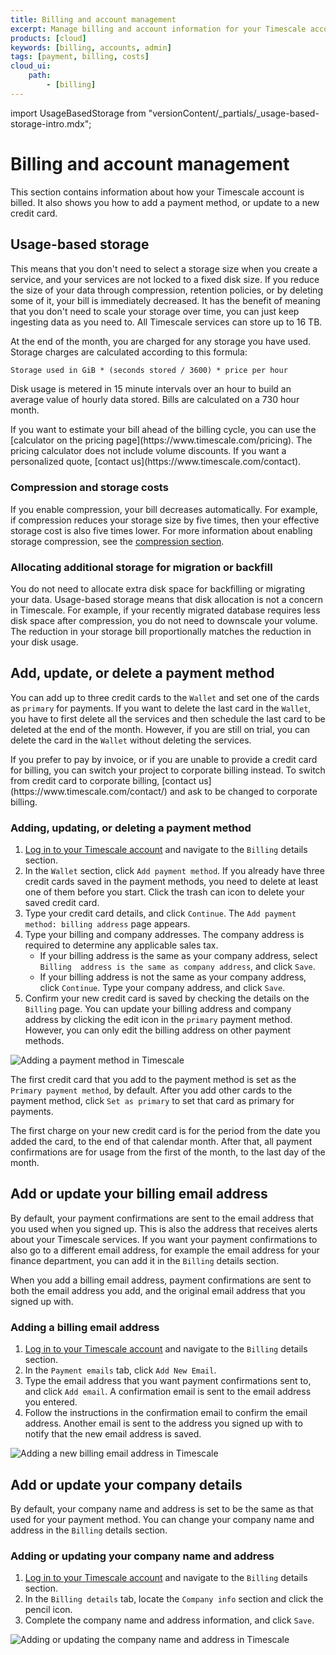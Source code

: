 ```yaml
---
title: Billing and account management
excerpt: Manage billing and account information for your Timescale account
products: [cloud]
keywords: [billing, accounts, admin]
tags: [payment, billing, costs]
cloud_ui:
    path:
        - [billing]
---
```


import UsageBasedStorage from "versionContent/_partials/_usage-based-storage-intro.mdx";

# Billing and account management

This section contains information about how your Timescale account is billed.
It also shows you how to add a payment method, or update to a new credit card.

## Usage-based storage

<UsageBasedStorage />

This means that you don't need to select a storage size when you create a
service, and your services are not locked to a fixed disk size. If you reduce
the size of your data through compression, retention policies, or by deleting
some of it, your bill is immediately decreased. It has the benefit of meaning
that you don't need to scale your storage over time, you can just keep ingesting
data as you need to. All Timescale services can store up to 16&nbsp;TB.

At the end of the month, you are charged for any storage you have used. Storage
charges are calculated according to this formula:

```txt
Storage used in GiB * (seconds stored / 3600) * price per hour
```

Disk usage is metered in 15 minute intervals over an hour to build an average
value of hourly data stored. Bills are calculated on a 730 hour month.

<Highlight type="note">
If you want to estimate your bill ahead of the billing cycle, you can use the
[calculator on the pricing page](https://www.timescale.com/pricing).
The pricing calculator does not include volume discounts. If you want a
personalized quote, [contact us](https://www.timescale.com/contact).
</Highlight>

### Compression and storage costs

If you enable compression, your bill decreases automatically. For example, if
compression reduces your storage size by five times, then your effective storage
cost is also five times lower. For more information about enabling storage
compression, see the [compression section][compression].

### Allocating additional storage for migration or backfill

You do not need to allocate extra disk space for backfilling or migrating your
data. Usage-based storage means that disk allocation is not a concern in
Timescale. For example, if your recently migrated database requires less disk
space after compression, you do not need to downscale your volume. The reduction
in your storage bill proportionally matches the reduction in your disk usage.

## Add, update, or delete a payment method

You can add up to three credit cards to the `Wallet` and set one of the cards as
`primary` for payments. If you want to delete the last card in the `Wallet`, you
have to first delete all the services and then schedule the last card to be
deleted at the end of the month. However, if you are still on trial, you can
delete the card in the `Wallet` without deleting the services.

<Highlight type="important">
If you prefer to pay by invoice, or if you are unable to provide a credit card
for billing, you can switch your project to corporate billing instead. To switch
from credit card to corporate billing, [contact us](https://www.timescale.com/contact/) and ask to be
changed to corporate billing.
</Highlight>

<Procedure>

### Adding, updating, or deleting a payment method

1.  [Log in to your Timescale account][cloud-login] and navigate to
    the `Billing` details section.
1.  In the `Wallet` section, click `Add payment method`. If you already have
    three credit cards saved in the payment methods, you need to delete at least
    one of them before you start. Click the trash can icon to delete your saved
    credit card.
1.  Type your credit card details, and click `Continue`.
    The `Add payment method: billing address` page appears.
1.  Type your billing and company addresses. The company address is
    required to determine any applicable sales tax.
    *   If your billing address is the same as your company address, select
      `Billing  address is the same as company address`, and click `Save`.
    *   If your billing address is not the same as your company address, click
      `Continue`. Type your company address, and click `Save`.
1.  Confirm your new credit card is saved by checking the details on the
    `Billing` page.
    You can update your billing address and company address by clicking the edit
    icon in the `primary` payment method. However, you can only edit the billing
    address on other payment methods.

<img class="main-content__illustration" src="https://s3.amazonaws.com/assets.timescale.com/docs/images/tsc-add-creditcard.png" alt="Adding a payment method in Timescale"/>

</Procedure>

The first credit card that you add to the payment method is set as the `Primary
payment method`, by default. After you add other cards to the payment method,
click `Set as primary` to set that card as primary for payments.

<Highlight type="note">
The first charge on your new credit card is for the period from the date you
added the card, to the end of that calendar month. After that, all payment
confirmations are for usage from the first of the month, to the last day of the
month.
</Highlight>

## Add or update your billing email address

By default, your payment confirmations are sent to the email
address that you used when you signed up. This is also the address that receives
alerts about your Timescale services. If you want your payment
confirmations to also go to a different email address, for example the email
address for your finance department, you can add it in the `Billing` details
section.

<Highlight type="note">
When you add a billing email address, payment confirmations are sent to both the
email address you add, and the original email address that you signed up with.
</Highlight>

<Procedure>

### Adding a billing email address

1.  [Log in to your Timescale account][cloud-login] and navigate to
    the `Billing` details section.
1.  In the `Payment emails` tab, click `Add New Email`.
1.  Type the email address that you want  payment confirmations
    sent to, and click `Add email`. A confirmation email is sent to the email
    address you entered.
1.  Follow the instructions in the confirmation email to confirm the email
    address. Another email is sent to the address you signed up with to notify
    that the new email address is saved.

<img class="main-content__illustration" src="https://s3.amazonaws.com/assets.timescale.com/docs/images/tsc-add-billing-email.png" alt="Adding a new billing email address in Timescale"/>

</Procedure>

## Add or update your company details

By default, your company name and address is set to be the same as that used for
your payment method. You can change your company name and address in the
`Billing` details section.

<Procedure>

### Adding or updating your company name and address

1.  [Log in to your Timescale account][cloud-login] and navigate to
    the `Billing` details section.
1.  In the `Billing details` tab, locate the `Company info` section and click
    the pencil icon.
1.  Complete the company name and address information, and click `Save`.

<img class="main-content__illustration" src="https://s3.amazonaws.com/assets.timescale.com/docs/images/tsc_edit_companyinfo.png" alt="Adding or updating the company name and address in Timescale"/>

</Procedure>

[cloud-login]: https://console.cloud.timescale.com/
[contact]: https://www.timescale.com/contact/
[compression]: /use-timescale/:currentVersion:/compression/
